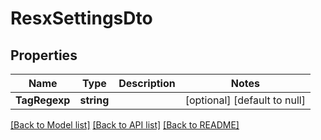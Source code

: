 # ResxSettingsDto

## Properties
Name | Type | Description | Notes
------------ | ------------- | ------------- | -------------
**TagRegexp** | **string** |  | [optional] [default to null]

[[Back to Model list]](../README.md#documentation-for-models) [[Back to API list]](../README.md#documentation-for-api-endpoints) [[Back to README]](../README.md)


